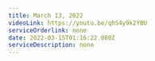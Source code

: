```yaml
---
title: March 13, 2022
videoLink: https://youtu.be/qhS4y9k2YBU
serviceOrderlink: none
date: 2022-03-15T01:16:22.080Z
serviceDescription: none
---
```


